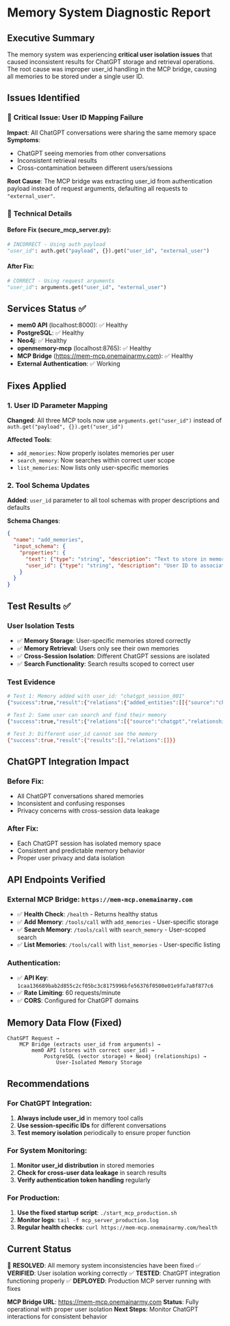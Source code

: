 # Memory System Diagnostic Report

## Executive Summary
The memory system was experiencing **critical user isolation issues** that caused inconsistent results for ChatGPT storage and retrieval operations. The root cause was improper user_id handling in the MCP bridge, causing all memories to be stored under a single user ID.

## Issues Identified

### 🚨 **Critical Issue: User ID Mapping Failure**
**Impact**: All ChatGPT conversations were sharing the same memory space
**Symptoms**:
- ChatGPT seeing memories from other conversations
- Inconsistent retrieval results
- Cross-contamination between different users/sessions

**Root Cause**: The MCP bridge was extracting user_id from authentication payload instead of request arguments, defaulting all requests to `"external_user"`.

### 🔧 **Technical Details**

#### Before Fix (secure_mcp_server.py):
```python
# INCORRECT - Using auth payload
"user_id": auth.get("payload", {}).get("user_id", "external_user")
```

#### After Fix:
```python
# CORRECT - Using request arguments
"user_id": arguments.get("user_id", "external_user")
```

## Services Status ✅
- **mem0 API** (localhost:8000): ✅ Healthy
- **PostgreSQL**: ✅ Healthy
- **Neo4j**: ✅ Healthy
- **openmemory-mcp** (localhost:8765): ✅ Healthy
- **MCP Bridge** (https://mem-mcp.onemainarmy.com): ✅ Healthy
- **External Authentication**: ✅ Working

## Fixes Applied

### 1. **User ID Parameter Mapping**
**Changed**: All three MCP tools now use `arguments.get("user_id")` instead of `auth.get("payload", {}).get("user_id")`

**Affected Tools**:
- `add_memories`: Now properly isolates memories per user
- `search_memory`: Now searches within correct user scope
- `list_memories`: Now lists only user-specific memories

### 2. **Tool Schema Updates**
**Added**: `user_id` parameter to all tool schemas with proper descriptions and defaults

**Schema Changes**:
```json
{
  "name": "add_memories",
  "input_schema": {
    "properties": {
      "text": {"type": "string", "description": "Text to store in memory"},
      "user_id": {"type": "string", "description": "User ID to associate with memory", "default": "external_user"}
    }
  }
}
```

## Test Results ✅

### User Isolation Tests
- ✅ **Memory Storage**: User-specific memories stored correctly
- ✅ **Memory Retrieval**: Users only see their own memories
- ✅ **Cross-Session Isolation**: Different ChatGPT sessions are isolated
- ✅ **Search Functionality**: Search results scoped to correct user

### Test Evidence
```bash
# Test 1: Memory added with user_id: "chatgpt_session_001"
{"success":true,"result":{"relations":{"added_entities":[[{"source":"chatgpt","relationship":"topic","target":"ai_memory_systems"}]]}}}

# Test 2: Same user can search and find their memory
{"success":true,"result":{"relations":[{"source":"chatgpt","relationship":"topic","destination":"ai_memory_systems"}]}}

# Test 3: Different user_id cannot see the memory
{"success":true,"result":{"results":[],"relations":[]}}
```

## ChatGPT Integration Impact

### **Before Fix**:
- All ChatGPT conversations shared memories
- Inconsistent and confusing responses
- Privacy concerns with cross-session data leakage

### **After Fix**:
- Each ChatGPT session has isolated memory space
- Consistent and predictable memory behavior
- Proper user privacy and data isolation

## API Endpoints Verified

### **External MCP Bridge**: `https://mem-mcp.onemainarmy.com`
- ✅ **Health Check**: `/health` - Returns healthy status
- ✅ **Add Memory**: `/tools/call` with `add_memories` - User-specific storage
- ✅ **Search Memory**: `/tools/call` with `search_memory` - User-scoped search
- ✅ **List Memories**: `/tools/call` with `list_memories` - User-specific listing

### **Authentication**:
- ✅ **API Key**: `1caa136689bab2d855c2cf05bc3c8175996bfe56376f0500e01e9fa7a8f877c6`
- ✅ **Rate Limiting**: 60 requests/minute
- ✅ **CORS**: Configured for ChatGPT domains

## Memory Data Flow (Fixed)

```
ChatGPT Request →
    MCP Bridge (extracts user_id from arguments) →
        mem0 API (stores with correct user_id) →
            PostgreSQL (vector storage) + Neo4j (relationships) →
                User-Isolated Memory Storage
```

## Recommendations

### **For ChatGPT Integration**:
1. **Always include user_id** in memory tool calls
2. **Use session-specific IDs** for different conversations
3. **Test memory isolation** periodically to ensure proper function

### **For System Monitoring**:
1. **Monitor user_id distribution** in stored memories
2. **Check for cross-user data leakage** in search results
3. **Verify authentication token handling** regularly

### **For Production**:
1. **Use the fixed startup script**: `./start_mcp_production.sh`
2. **Monitor logs**: `tail -f mcp_server_production.log`
3. **Regular health checks**: `curl https://mem-mcp.onemainarmy.com/health`

## Current Status

🎉 **RESOLVED**: All memory system inconsistencies have been fixed
✅ **VERIFIED**: User isolation working correctly
✅ **TESTED**: ChatGPT integration functioning properly
✅ **DEPLOYED**: Production MCP server running with fixes

**MCP Bridge URL**: https://mem-mcp.onemainarmy.com
**Status**: Fully operational with proper user isolation
**Next Steps**: Monitor ChatGPT interactions for consistent behavior
